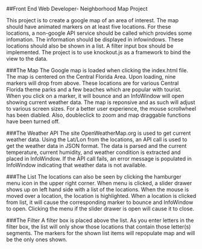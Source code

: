 ##Front End Web Developer- Neighborhood Map Project

This project is to create a google map of an area of interest.  The map should have animated markers on at least five locations. For these locations, a non-google API service should be called which provides some infomation.  The information should be displayed in infowindows. These locations should also be shown in a list.  A filter input box should be implemented. The project is to use knockout.js as a framework to bind the view to the data.

###The Map
The Google map is loaded when clicking the index.html file.  The map is centered on the Central Florida Area. Upon loading, nine markers will drop from above.  These locations are for various Central Florida theme parks and a few beaches which are popular with tourist.  When you click on a marker, it will bounce and an InfoWindow will open showing current weather data. The map is reponsive and as such will adjust to various screen sizes. For a better user experience, the mouse scrollwheel has been diabled.  Also, doubleclick to zoom and map draggable functions have been turned off.

###The Weather API
The site OpenWeatherMap.org is used to get current weather data. Using the Lat/Lon from the locations, an API call is used to get the weather data in JSON format.  The data is parsed and the current temperature, current humidity, and weather condition is extracted and placed in InfoWindow.
If the API call fails, an error message is populated in InfoWindow indicating that weather data is not available.

###The List
The locations can also be seen by clicking the hamburger menu icon in the upper right corner.  When menu is clicked, a slider drawer shows up on left hand side with a list of the locations.  When the mouse is moved over a location, the location is highlighted.  When a location is clicked from list, it will cause the corresponding marker to bounce and InfoWindow to open. Clicking the menu if the slider drawer is open will cause it to close.

###The Filter
A filter box is placed above the list. As you enter letters in the filter box, the list will only show those locations that contain those letter(s) segments. The markers for the shown list items will repopulate map and will be the only ones shown.


